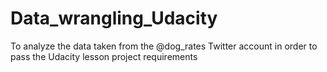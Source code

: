 # Data_wrangling_Udacity
To analyze the data taken from the @dog_rates Twitter account in order to pass the Udacity lesson project requirements 
